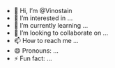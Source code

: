 - 👋 Hi, I’m @Vinostain
- 👀 I’m interested in ...
- 🌱 I’m currently learning ...
- 💞️ I’m looking to collaborate on ...
- 📫 How to reach me ...
- 😄 Pronouns: ...
- ⚡ Fun fact: ...

<!---
Vinostain/Vinostain is a ✨ special ✨ repository because its `README.md` (this file) appears on your GitHub profile.
You can click the Preview link to take a look at your changes.
--->
